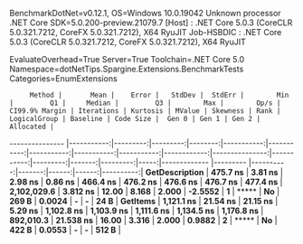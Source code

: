 
BenchmarkDotNet=v0.12.1, OS=Windows 10.0.19042
Unknown processor
.NET Core SDK=5.0.200-preview.21079.7
  [Host]     : .NET Core 5.0.3 (CoreCLR 5.0.321.7212, CoreFX 5.0.321.7212), X64 RyuJIT
  Job-HSBDIC : .NET Core 5.0.3 (CoreCLR 5.0.321.7212, CoreFX 5.0.321.7212), X64 RyuJIT

EvaluateOverhead=True  Server=True  Toolchain=.NET Core 5.0  
Namespace=dotNetTips.Spargine.Extensions.BenchmarkTests  Categories=EnumExtensions  

         Method |       Mean |    Error |   StdDev |  StdErr |        Min |         Q1 |     Median |         Q3 |        Max |        Op/s | CI99.9% Margin | Iterations | Kurtosis | MValue | Skewness | Rank | LogicalGroup | Baseline | Code Size |  Gen 0 | Gen 1 | Gen 2 | Allocated |
--------------- |-----------:|---------:|---------:|--------:|-----------:|-----------:|-----------:|-----------:|-----------:|------------:|---------------:|-----------:|---------:|-------:|---------:|-----:|------------- |--------- |----------:|-------:|------:|------:|----------:|
 **GetDescription** |   **475.7 ns** |  **3.81 ns** |  **2.98 ns** | **0.86 ns** |   **466.4 ns** |   **476.2 ns** |   **476.6 ns** |   **476.7 ns** |   **477.4 ns** | **2,102,029.6** |       **3.812 ns** |      **12.00** |    **8.168** |  **2.000** |  **-2.5552** |    **1** |            ***** |       **No** |     **269 B** | **0.0024** |     **-** |     **-** |      **24 B** |
       **GetItems** | **1,121.1 ns** | **21.54 ns** | **21.15 ns** | **5.29 ns** | **1,102.8 ns** | **1,103.9 ns** | **1,111.6 ns** | **1,134.5 ns** | **1,176.8 ns** |   **892,010.3** |      **21.538 ns** |      **16.00** |    **3.316** |  **2.000** |   **0.9882** |    **2** |            ***** |       **No** |     **422 B** | **0.0553** |     **-** |     **-** |     **512 B** |
